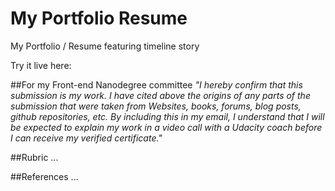 My Portfolio Resume
===================

My Portfolio / Resume featuring timeline story

Try it live here: 

##For my Front-end Nanodegree committee 
*"I hereby confirm that this submission is my work. I have cited above the origins of any parts of the submission that were taken from Websites, books, forums, blog posts, github repositories, etc. By including this in my email, I understand that I will be expected to explain my work in a video call with a Udacity coach before I can receive my verified certificate."*


##Rubric
...


##References
...

